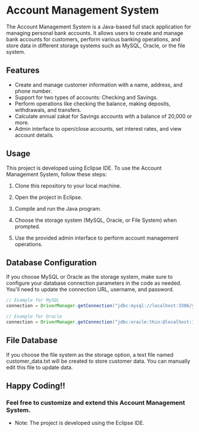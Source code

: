 # Account Management System

The Account Management System is a Java-based full stack application for managing personal bank accounts. It allows users to create and manage bank accounts for customers, perform various banking operations, and store data in different storage systems such as MySQL, Oracle, or the file system.

## Features

- Create and manage customer information with a name, address, and phone number.
- Support for two types of accounts: Checking and Savings.
- Perform operations like checking the balance, making deposits, withdrawals, and transfers.
- Calculate annual zakat for Savings accounts with a balance of 20,000 or more.
- Admin interface to open/close accounts, set interest rates, and view account details.

## Usage

This project is developed using Eclipse IDE. To use the Account Management System, follow these steps:

1. Clone this repository to your local machine.

2. Open the project in Eclipse.

3. Compile and run the Java program.

4. Choose the storage system (MySQL, Oracle, or File System) when prompted.

5. Use the provided admin interface to perform account management operations.

## Database Configuration

If you choose MySQL or Oracle as the storage system, make sure to configure your database connection parameters in the code as needed. You'll need to update the connection URL, username, and password.

```java
// Example for MySQL
connection = DriverManager.getConnection("jdbc:mysql://localhost:3306/yourdb", "username", "password");

// Example for Oracle
connection = DriverManager.getConnection("jdbc:oracle:thin:@localhost:1521/yourdb", "username", "password");
```

## File Database
If you choose the file system as the storage option, a text file named customer_data.txt will be created to store customer data. You can manually edit this file to update data.


## Happy Coding!!

###  Feel free to customize and extend this Account Management System.


- Note: The project is developed using the Eclipse IDE.
